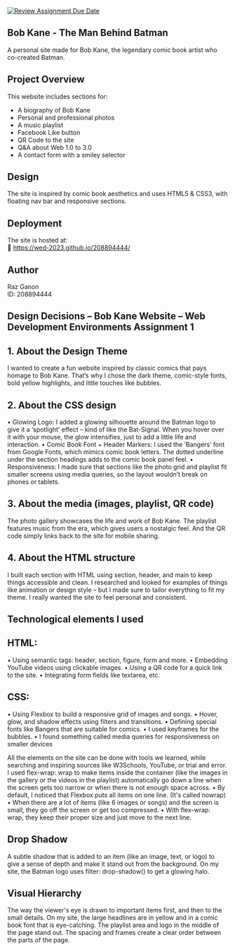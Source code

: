 [![Review Assignment Due Date](https://classroom.github.com/assets/deadline-readme-button-22041afd0340ce965d47ae6ef1cefeee28c7c493a6346c4f15d667ab976d596c.svg)](https://classroom.github.com/a/89IMDEJr)

## Bob Kane - The Man Behind Batman

A personal site made for Bob Kane, the legendary comic book artist who co-created Batman.

## Project Overview
This website includes sections for:
- A biography of Bob Kane
- Personal and professional photos
- A music playlist
- Facebook Like button
- QR Code to the site
- Q&A about Web 1.0 to 3.0
- A contact form with a smiley selector

## Design
The site is inspired by comic book aesthetics and uses HTML5 & CSS3, with floating nav bar and responsive sections.

## Deployment
The site is hosted at:  
🔗 https://wed-2023.github.io/208894444/

## Author
Raz Ganon  
ID: 208894444

## Design Decisions – Bob Kane Website – Web Development Environments Assignment 1
## 1. About the Design Theme
I wanted to create a fun website inspired by classic comics that pays homage to Bob Kane. That’s why I chose the dark theme, comic-style fonts, bold yellow highlights, and little touches like bubbles.

## 2. About the CSS design
• Glowing Logo:
I added a glowing silhouette around the Batman logo to give it a ‘spotlight’ effect – kind of like the Bat-Signal. When you hover over it with your mouse, the glow intensifies, just to add a little life and interaction.
• Comic Book Font + Header Markers:
I used the ‘Bangers’ font from Google Fonts, which mimics comic book letters. The dotted underline under the section headings adds to the comic book panel feel.
• Responsiveness:
I made sure that sections like the photo grid and playlist fit smaller screens using media queries, so the layout wouldn’t break on phones or tablets.

## 3. About the media (images, playlist, QR code)
The photo gallery showcases the life and work of Bob Kane. The playlist features music from the era, which gives users a nostalgic feel. And the QR code simply links back to the site for mobile sharing.

## 4. About the HTML structure
I built each section with HTML using section, header, and main to keep things accessible and clean.
I researched and looked for examples of things like animation or design style – but I made sure to tailor everything to fit my theme. I really wanted the site to feel personal and consistent.

## Technological elements I used
## HTML:
• Using semantic tags: header, section, figure, form and more.
• Embedding YouTube videos using clickable images.
• Using a QR code for a quick link to the site.
• Integrating form fields like textarea, etc.

## CSS:
• Using Flexbox to build a responsive grid of images and songs.
• Hover, glow, and shadow effects using filters and transitions.
• Defining special fonts like Bangers that are suitable for comics.
• I used keyframes for the bubbles.
• I found something called media queries for responsiveness on smaller devices

All the elements on the site can be done with tools we learned, while searching and inspiring sources like W3Schools, YouTube, or trial and error.
I used flex-wrap: wrap to make items inside the container (like the images in the gallery or the videos in the playlist) automatically go down a line when the screen gets too narrow or when there is not enough space across.
• By default, I noticed that Flexbox puts all items on one line. (It's called nowrap)
• When there are a lot of items (like 6 images or songs) and the screen is small, they go off the screen or get too compressed.
• With flex-wrap: wrap, they keep their proper size and just move to the next line.
## Drop Shadow
A subtle shadow that is added to an item (like an image, text, or logo) to give a sense of depth and make it stand out from the background. On my site, the Batman logo uses filter: drop-shadow() to get a glowing halo.
## Visual Hierarchy
The way the viewer's eye is drawn to important items first, and then to the small details. On my site, the large headlines are in yellow and in a comic book font that is eye-catching. The playlist area and logo in the middle of the page stand out. The spacing and frames create a clear order between the parts of the page.

